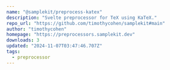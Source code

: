 ```yaml
---
name: "@samplekit/preprocess-katex"
description: "Svelte preprocessor for TeX using KaTeX."
repo_url: "https://github.com/timothycohen/samplekit#main"
author: "timothycohen"
homepage: "https://preprocessors.samplekit.dev"
downloads: 3
updated: "2024-11-07T03:47:46.707Z"
tags: 
  - preprocessor
---
```

